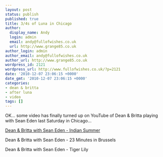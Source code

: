```yaml
---
layout: post
status: publish
published: true
title: 3/4s of Luna in Chicago
author:
  display_name: Andy
  login: admin
  email: andy@fullofwishes.co.uk
  url: http://www.grange85.co.uk
author_login: admin
author_email: andy@fullofwishes.co.uk
author_url: http://www.grange85.co.uk
wordpress_id: 2121
wordpress_url: http://www.fullofwishes.co.uk/?p=2121
date: '2010-12-07 23:06:15 +0000'
date_gmt: '2010-12-07 23:06:15 +0000'
categories:
- dean & britta
- after luna
- video
tags: []
---
```

<p>OK... some video has finally turned up on YouTube of Dean & Britta playing with Sean Eden last Saturday in Chicago...</p>
<p><ins datetime="2010-12-08T10:16:43+00:00">Dean & Britta with Sean Eden - Indian Summer<br />
<figure class="caption "><figcaption class="caption-text"></figcaption></figure></ins></p>
<p>Dean & Britta with Sean Eden - 23 Minutes in Brussels<br />
<figure class="caption "><figcaption class="caption-text"></figcaption></figure></p>
<p>Dean & Britta with Sean Eden - Tiger Lily<br />
<figure class="caption "><figcaption class="caption-text"></figcaption></figure></p>
